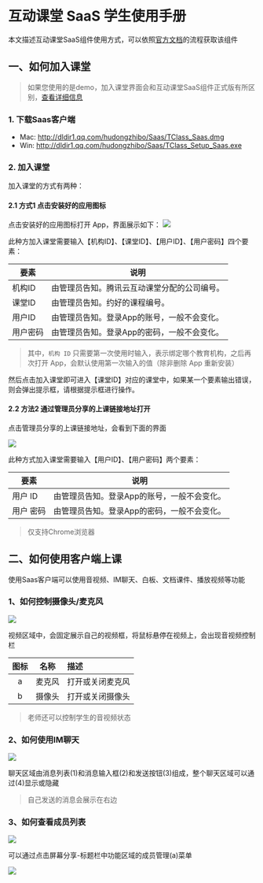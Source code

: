 # 互动课堂 SaaS 学生使用手册

本文描述互动课堂SaaS组件使用方式，可以依照[官方文档](https://cloud.tencent.com/document/product/680/34356)的流程获取该组件

## 一、如何加入课堂

> 如果您使用的是demo，加入课堂界面会和互动课堂SaaS组件正式版有所区别，[查看详细信息](./Demo%E4%BD%93%E9%AA%8C%E6%89%8B%E5%86%8C.md)

### 1. 下载Saas客户端


- Mac:    http://dldir1.qq.com/hudongzhibo/Saas/TClass_Saas.dmg
- Win:    http://dldir1.qq.com/hudongzhibo/Saas/TClass_Setup_Saas.exe

### 2. 加入课堂

加入课堂的方式有两种：

#### 2.1 方式1 点击安装好的应用图标

点击安装好的应用图标打开 App，界面展示如下：
![](https://main.qcloudimg.com/raw/49bb925a1cf8c37c15e2e56982ffb4ed.png)

此种方加入课堂需要输入【机构ID】、【课堂ID】、【用户ID】、【用户密码】四个要素：

要素 | 说明
--------- | ---------
机构ID | 由管理员告知。腾讯云互动课堂分配的公司编号。
课堂ID | 由管理员告知。约好的课程编号。
用户ID | 由管理员告知。登录App的账号，一般不会变化。
用户密码 | 由管理员告知。登录App的密码，一般不会变化。

> 其中，`机构 ID` 只需要第一次使用时输入，表示绑定哪个教育机构，之后再次打开 App，会默认使用第一次输入的值（除非删除 App 重新安装）

然后点击加入课堂即可进入【课堂ID】对应的课堂中，如果某一个要素输出错误，则会弹出提示框，请根据提示框进行操作。


#### 2.2 方法2 通过管理员分享的上课链接地址打开

点击管理员分享的上课链接地址，会看到下面的界面

![](https://main.qcloudimg.com/raw/c731c52ec6d348dcda829b319d2cd21f.png)

此种方式加入课堂需要输入【用户ID】、【用户密码】两个要素：

要素 | 说明
--------- | ---------
用户 ID | 由管理员告知。登录App的账号，一般不会变化。
用户 密码 | 由管理员告知。登录App的密码，一般不会变化。


> 仅支持Chrome浏览器



## 二、如何使用客户端上课
使用Saas客户端可以使用音视频、IM聊天、白板、文档课件、播放视频等功能


### 1、如何控制摄像头/麦克风

![](https://main.qcloudimg.com/raw/a1acb4431ec3b4d211c2358bd895707d.png)

视频区域中，会固定展示自己的视频框，将鼠标悬停在视频上，会出现音视频控制栏

图标|名称|描述
:--:|:--:|:--
a| 麦克风 | 打开或关闭麦克风
b| 摄像头 | 打开或关闭摄像头

> 老师还可以控制学生的音视频状态

### 2、如何使用IM聊天

![](https://main.qcloudimg.com/raw/b65b96859859e1883e11a4dfa24b0a7f.png)

聊天区域由消息列表(1)和消息输入框(2)和发送按钮(3)组成，整个聊天区域可以通过(4)显示或隐藏

> 自己发送的消息会展示在右边

### 3、如何查看成员列表

![](https://main.qcloudimg.com/raw/50ee432249413e0e0ae1a6d3e3bf0baf.png)

可以通过点击屏幕分享-标题栏中功能区域的成员管理(a)菜单

![](https://main.qcloudimg.com/raw/0cef3ac022e30dc370d72d7672fbb69a.png)
